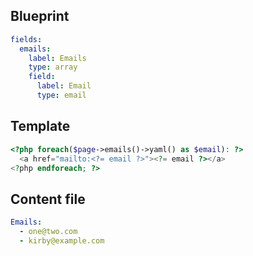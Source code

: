 ## Blueprint
```yaml
fields:
  emails:
    label: Emails
    type: array
    field:
      label: Email
      type: email
```

## Template
```php
<?php foreach($page->emails()->yaml() as $email): ?>
  <a href="mailto:<?= email ?>"><?= email ?></a>
<?php endforeach; ?>
```

## Content file
```yaml
Emails:
  - one@two.com
  - kirby@example.com
```
